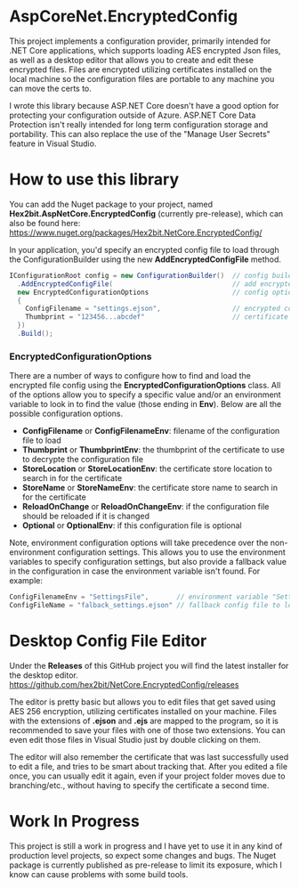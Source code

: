 # AspCoreNet.EncryptedConfig
This project implements a configuration provider, primarily intended for .NET Core applications, which supports loading AES encrypted Json files, as well as a desktop editor that allows you to create and edit these encrypted files.  Files are encrypted utilizing certificates installed on the local machine so the configuration files are portable to any machine you can move the certs to.

I wrote this library because ASP.NET Core doesn't have a good option for protecting your configuration outside of Azure.  ASP.NET Core Data Protection isn't really intended for long term configuration storage and portability.  This can also replace the use of the "Manage User Secrets" feature in Visual Studio.

# How to use this library
You can add the Nuget package to your project, named **Hex2bit.AspNetCore.EncryptedConfig** (currently pre-release), which can also be found here:
https://www.nuget.org/packages/Hex2bit.NetCore.EncryptedConfig/

In your application, you'd specify an encrypted config file to load through the ConfigurationBuilder using the new **AddEncryptedConfigFile** method.
```csharp
IConfigurationRoot config = new ConfigurationBuilder()  // config builder
  .AddEncryptedConfigFile(                              // add encrypted config
  new EncryptedConfigurationOptions                     // config options
  {
    ConfigFilename = "settings.ejson",                  // encrypted config file
    Thumbprint = "123456...abcdef"                      // certificate thumbprint
  })
  .Build();
```
### EncryptedConfigurationOptions
There are a number of ways to configure how to find and load the encrypted file config using the **EncryptedConfigurationOptions** class.  All of the options allow you to specify a specific value and/or an environment variable to look in to find the value (those ending in **Env**). Below are all the possible configuration options.
* **ConfigFilename** or **ConfigFilenameEnv**: filename of the configuration file to load
* **Thumbprint** or **ThumbprintEnv**: the thumbprint of the certificate to use to decrypte the configuration file
* **StoreLocation** or **StoreLocationEnv**: the certificate store location to search in for the certificate
* **StoreName** or **StoreNameEnv**: the certificate store name to search in for the certificate
* **ReloadOnChange** or **ReloadOnChangeEnv**: if the configuration file should be reloaded if it is changed
* **Optional** or **OptionalEnv**: if this configuration file is optional

Note, environment configuration options will take precedence over the non-environment configuration settings.  This allows you to use the environment variables to specify configuration settings, but also provide a fallback value in the configuration in case the environment variable isn't found.  For example:
```csharp
ConfigFilenameEnv = "SettingsFile",       // environment variable "SettingsFile" is expected to have the config file location
ConfigFileName = "falback_settings.ejson" // fallback config file to load
```

# Desktop Config File Editor
Under the **Releases** of this GitHub project you will find the latest installer for the desktop editor.
https://github.com/hex2bit/NetCore.EncryptedConfig/releases

The editor is pretty basic but allows you to edit files that get saved using AES 256 encryption, utilizing certificates installed on your machine.  Files with the extensions of **.ejson** and **.ejs** are mapped to the program, so it is recommended to save your files with one of those two extensions.  You can even edit those files in Visual Studio just by double clicking on them.

The editor will also remember the certificate that was last successfully used to edit a file, and tries to be smart about tracking that.  After you edited a file once, you can usually edit it again, even if your project folder moves due to branching/etc., without having to specify the certificate a second time.

# Work In Progress
This project is still a work in progress and I have yet to use it in any kind of production level projects, so expect some changes and bugs.  The Nuget package is currently published as pre-release to limit its exposure, which I know can cause problems with some build tools.
